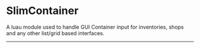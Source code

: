 # SlimContainer
A luau module used to handle GUI Container input for inventories, shops and any other list/grid based interfaces.
______________________________________________________________________________________________________________________

